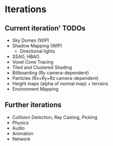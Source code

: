 # Iterations

## Current iteration' TODOs
* Sky Domes (WIP)
* Shadow Mapping (WIP)
  * Directional lights
* SSAO, HBAO
* Voxel Cone Tracing
* Tiled and Clustered Shading
* Billboarding (Ry camera-dependent)
* Particles (Rx+Ry+Rz camera-dependent)
* Height maps (alpha of normal map) + terrains
* Environment Mapping

## Further iterations
* Collision Detection, Ray Casting, Picking
* Physics
* Audio
* Animation
* Network
